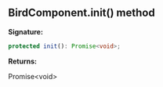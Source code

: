 
## BirdComponent.init() method

**Signature:**

```typescript
protected init(): Promise<void>;
```
**Returns:**

Promise&lt;void&gt;


